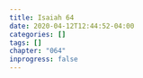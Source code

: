 ```yaml
---
title: Isaiah 64
date: 2020-04-12T12:44:52-04:00
categories: []
tags: []
chapter: "064"
inprogress: false
---
```


